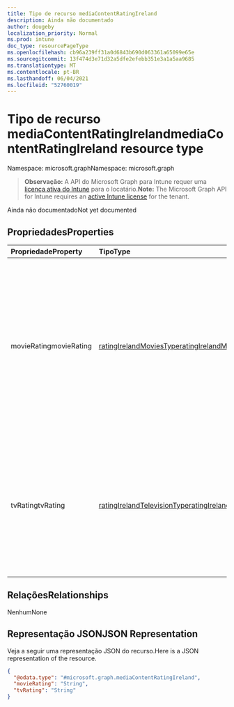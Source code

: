 ```yaml
---
title: Tipo de recurso mediaContentRatingIreland
description: Ainda não documentado
author: dougeby
localization_priority: Normal
ms.prod: intune
doc_type: resourcePageType
ms.openlocfilehash: cb96a239ff31a0d6843b690d063361a65099e65e
ms.sourcegitcommit: 13f474d3e71d32a5dfe2efebb351e3a1a5aa9685
ms.translationtype: MT
ms.contentlocale: pt-BR
ms.lasthandoff: 06/04/2021
ms.locfileid: "52760019"
---
```

# <a name="mediacontentratingireland-resource-type"></a><span data-ttu-id="72265-103">Tipo de recurso mediaContentRatingIreland</span><span class="sxs-lookup"><span data-stu-id="72265-103">mediaContentRatingIreland resource type</span></span>

<span data-ttu-id="72265-104">Namespace: microsoft.graph</span><span class="sxs-lookup"><span data-stu-id="72265-104">Namespace: microsoft.graph</span></span>

> <span data-ttu-id="72265-105">**Observação:** A API do Microsoft Graph para Intune requer uma [licença ativa do Intune](https://go.microsoft.com/fwlink/?linkid=839381) para o locatário.</span><span class="sxs-lookup"><span data-stu-id="72265-105">**Note:** The Microsoft Graph API for Intune requires an [active Intune license](https://go.microsoft.com/fwlink/?linkid=839381) for the tenant.</span></span>

<span data-ttu-id="72265-106">Ainda não documentado</span><span class="sxs-lookup"><span data-stu-id="72265-106">Not yet documented</span></span>

## <a name="properties"></a><span data-ttu-id="72265-107">Propriedades</span><span class="sxs-lookup"><span data-stu-id="72265-107">Properties</span></span>
|<span data-ttu-id="72265-108">Propriedade</span><span class="sxs-lookup"><span data-stu-id="72265-108">Property</span></span>|<span data-ttu-id="72265-109">Tipo</span><span class="sxs-lookup"><span data-stu-id="72265-109">Type</span></span>|<span data-ttu-id="72265-110">Descrição</span><span class="sxs-lookup"><span data-stu-id="72265-110">Description</span></span>|
|:---|:---|:---|
|<span data-ttu-id="72265-111">movieRating</span><span class="sxs-lookup"><span data-stu-id="72265-111">movieRating</span></span>|[<span data-ttu-id="72265-112">ratingIrelandMoviesType</span><span class="sxs-lookup"><span data-stu-id="72265-112">ratingIrelandMoviesType</span></span>](../resources/intune-deviceconfig-ratingirelandmoviestype.md)|<span data-ttu-id="72265-113">Classificação de filmes selecionada para a Irlanda.</span><span class="sxs-lookup"><span data-stu-id="72265-113">Movies rating selected for Ireland.</span></span> <span data-ttu-id="72265-114">Os valores possíveis são: `allAllowed`, `allBlocked`, `general`, `parentalGuidance`, `agesAbove12`, `agesAbove15`, `agesAbove16`, `adults`.</span><span class="sxs-lookup"><span data-stu-id="72265-114">Possible values are: `allAllowed`, `allBlocked`, `general`, `parentalGuidance`, `agesAbove12`, `agesAbove15`, `agesAbove16`, `adults`.</span></span>|
|<span data-ttu-id="72265-115">tvRating</span><span class="sxs-lookup"><span data-stu-id="72265-115">tvRating</span></span>|[<span data-ttu-id="72265-116">ratingIrelandTelevisionType</span><span class="sxs-lookup"><span data-stu-id="72265-116">ratingIrelandTelevisionType</span></span>](../resources/intune-deviceconfig-ratingirelandtelevisiontype.md)|<span data-ttu-id="72265-117">Classificação de TV selecionada para a Irlanda.</span><span class="sxs-lookup"><span data-stu-id="72265-117">TV rating selected for Ireland.</span></span> <span data-ttu-id="72265-118">Os valores possíveis são: `allAllowed`, `allBlocked`, `general`, `children`, `youngAdults`, `parentalSupervision`, `mature`.</span><span class="sxs-lookup"><span data-stu-id="72265-118">Possible values are: `allAllowed`, `allBlocked`, `general`, `children`, `youngAdults`, `parentalSupervision`, `mature`.</span></span>|

## <a name="relationships"></a><span data-ttu-id="72265-119">Relações</span><span class="sxs-lookup"><span data-stu-id="72265-119">Relationships</span></span>
<span data-ttu-id="72265-120">Nenhum</span><span class="sxs-lookup"><span data-stu-id="72265-120">None</span></span>

## <a name="json-representation"></a><span data-ttu-id="72265-121">Representação JSON</span><span class="sxs-lookup"><span data-stu-id="72265-121">JSON Representation</span></span>
<span data-ttu-id="72265-122">Veja a seguir uma representação JSON do recurso.</span><span class="sxs-lookup"><span data-stu-id="72265-122">Here is a JSON representation of the resource.</span></span>
<!-- {
  "blockType": "resource",
  "@odata.type": "microsoft.graph.mediaContentRatingIreland"
}
-->
``` json
{
  "@odata.type": "#microsoft.graph.mediaContentRatingIreland",
  "movieRating": "String",
  "tvRating": "String"
}
```




